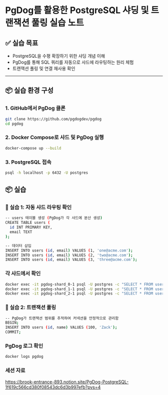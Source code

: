 # PgDog를 활용한 PostgreSQL 샤딩 및 트랜잭션 풀링 실습 노트

## ✅ 실습 목표
- PostgreSQL을 수평 확장하기 위한 샤딩 개념 이해
- PgDog를 통해 SQL 쿼리를 자동으로 샤드에 라우팅하는 원리 체험
- 트랜잭션 풀링 및 연결 재사용 확인

---

## 📦 실습 환경 구성

### 1. GitHub에서 PgDog 클론
```bash
git clone https://github.com/pgdogdev/pgdog
cd pgdog
```

### 2. Docker Compose로 샤드 및 PgDog 실행
```bash
docker-compose up --build
```

### 3. PostgreSQL 접속
```bash 
psql -h localhost -p 6432 -U postgres
```

## 📦 실습 
### 🧪 실습 1: 자동 샤드 라우팅 확인
```bash 
-- users 테이블 생성 (PgDog가 각 샤드에 분산 생성)
CREATE TABLE users (
  id INT PRIMARY KEY,
  email TEXT
);

-- 데이터 삽입
INSERT INTO users (id, email) VALUES (1, 'one@acme.com');
INSERT INTO users (id, email) VALUES (2, 'two@acme.com');
INSERT INTO users (id, email) VALUES (3, 'three@acme.com');

```

### 각 샤드에서 확인
```bash 
docker exec -it pgdog-shard_0-1 psql -U postgres -c "SELECT * FROM users;"
docker exec -it pgdog-shard_1-1 psql -U postgres -c "SELECT * FROM users;"
docker exec -it pgdog-shard_2-1 psql -U postgres -c "SELECT * FROM users;"
```

### 🧪 실습 2: 트랜잭션 풀링
```bash 
-- PgDog가 트랜잭션 범위를 추적하여 커넥션을 안정적으로 관리함
BEGIN;
INSERT INTO users (id, name) VALUES (100, 'Zack');
COMMIT;
```

### PgDog 로그 확인
```bash 
docker logs pgdog
```


### 세션 자료
https://brook-entrance-893.notion.site/PgDog-PostgreSQL-1f619c566cd380f08543dc6d3b997efb?pvs=4
